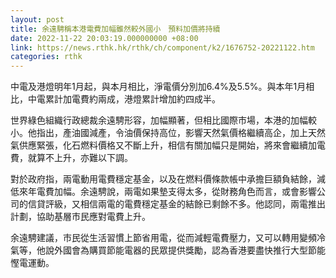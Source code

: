 ```yaml
---
layout: post
title: 余遠騁稱本港電費加幅雖然較外國小　預料加價將持續
date: 2022-11-22 20:03:19.000000000 +08:00
link: https://news.rthk.hk/rthk/ch/component/k2/1676752-20221122.htm
categories: rthk
---
```


中電及港燈明年1月起，與本月相比，淨電價分別加6.4%及5.5%。與本年1月相比，中電累計加電費約兩成，港燈累計增加約四成半。

世界綠色組織行政總裁余遠騁形容，加幅顯著，但相比國際市場，本港的加幅較小。他指出，產油國減產，令油價保持高位，影響天然氣價格繼續高企，加上天然氣供應緊張，化石燃料價格又不斷上升，相信有關加幅只是開始，將來會繼續加電費，就算不上升，亦難以下調。

對於政府指，兩電動用電費穩定基金，以及在燃料價條款帳中承擔巨額負結餘，減低來年電費加幅。余遠騁說，兩電如果墊支得太多，從財務角色而言，或會影響公司的信貸評級，又相信兩電的電費穩定基金的結餘已剩餘不多。他認同，兩電推出計劃，協助基層市民應對電費上升。

余遠騁建議，市民從生活習慣上節省用電，從而減輕電費壓力，又可以轉用變頻冷氣等，他說外國會為購買節能電器的民眾提供獎勵，認為香港要盡快推行大型節能慳電運動。
